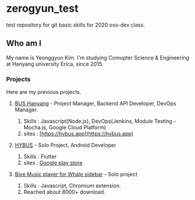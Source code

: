 # zerogyun_test
test repository for git basic skills for 2020 oss-dev class.

## Who am I
My name is Yeonggyun Kim.
I'm studying Comupter Science & Engineering at Hanyang university Erica, since 2015.

### Projects
Here are my previous projects.

1. [BUS Hanyang](https://github.com/BusHanyang/) - Project Manager, Backend API Developer, DevOps Manager.
   1.  Skills : Javascript(Node.js), DevOps(Jenkins, Module Testing - Mocha.js, Google Cloud Platform)
   2.  sites : [https://hybus.app](https://hybus.app)

2. [HYBUS](https://play.google.com/store/apps/details?id=com.busHanyang.hybus) - Solo Project, Android Developer
   1. Skills : Flutter
   2. sites : [Google play store](https://play.google.com/store/apps/details?id=com.busHanyang.hybus)

3. [Bive Music player for Whale sidebar](https://store.whale.naver.com/detail/bjbfokfonchicpenohpmngbbkpgmbobg) - Solo project
   1. Skills : Javascript, Chromium extension.
   2. Reached about 8000+ download.